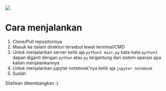 <img src="https://i.ibb.co/nsbW7fD/photo6240145520819546515.jpg">

# Cara menjalankan
1. Clone/Pull repositorinya
2. Masuk ke dalam direktori tersebut lewat terminal/CMD
3. Untuk menjalankan server ketik aja ```python3 main.py``` kata-kata ```python3``` dapan diganti dengan ```python``` atau ```py``` tergantung dari sistem operasi apa kalian menjalankannya
4. Untuk menjalankan jupyter notebook'nya ketik aja ```jupyter notebook```
5. Sudah

Silahkan dikembangkan :)
